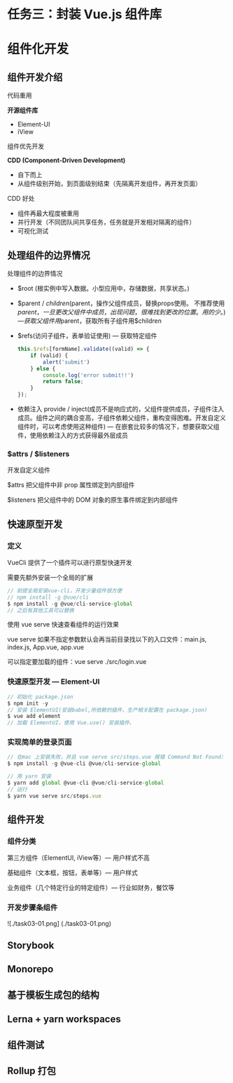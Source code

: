 # 任务三：封装 Vue.js 组件库

# 组件化开发

## 组件开发介绍

代码重用

**开源组件库**

- Element-UI
- iView

组件优先开发

**CDD (Component-Driven Development)**

- 自下而上
- 从组件级别开始，到页面级别结束（先隔离开发组件，再开发页面）

CDD 好处

- 组件再最大程度被重用
- 并行开发（不同团队间共享任务，任务就是开发相对隔离的组件）
- 可视化测试

## 处理组件的边界情况

处理组件的边界情况

- $root (根实例中写入数据。小型应用中，存储数据，共享状态。)
- $parent / $children ($parent，操作父组件成员，替换props使用。 不推荐使用$parent，一旦更改父组件中成员，出现问题，很难找到更改的位置。用的少。) — 获取父组件用$parent，获取所有子组件用$children
- $refs(访问子组件，表单验证使用) — 获取特定组件

    ```jsx
    this.$refs[formName].validate((valid) => {
    	if (valid) {
    		alert('submit')
    	} else {
    		console.log('error submit!!')
    		return false;
    	}
    });
    ```

- 依赖注入 provide / inject(成员不是响应式的，父组件提供成员，子组件注入成员。组件之间的耦合变高，子组件依赖父组件，重构变得困难。开发自定义组件时，可以考虑使用这种组件) — 在嵌套比较多的情况下，想要获取父组件，使用依赖注入的方式获得最外层成员

### $attrs / $listeners

开发自定义组件

$attrs 把父组件中非 prop 属性绑定到内部组件

$listeners 把父组件中的 DOM 对象的原生事件绑定到内部组件

## 快速原型开发

### 定义

VueCli 提供了一个插件可以进行原型快速开发

需要先额外安装一个全局的扩展

```jsx
// 前提全局安装vue-cli，开发少量组件很方便
// npm install -g @vue/cli
$ npm install -g @vue/cli-service-global
// 之后有其他工具可以替换
```

使用 vue serve 快速查看组件的运行效果

vue serve 如果不指定参数默认会再当前目录找以下的入口文件：main.js, index.js, App.vue, app.vue

可以指定要加载的组件：vue serve ./src/login.vue

### 快速原型开发 — Element-UI

```jsx
// 初始化 package.json
$ npm init -y
// 安装 ElementUI(安装babel,所依赖的插件，生产相关配置在 package.json)
$ vue add element
// 加载 ElementUI，使用 Vue.use() 安装插件、
```

### 实现简单的登录页面

```jsx
// 在mac 上安装失败，并且 vue serve src/steps.vue 报错 Command Not Found: vue
$ npm install -g @vue-cli @vue/cli-service-global

// 用 yarn 安装
$ yarn add global @vue-cli @vue/cli-service-global
// 运行
$ yarn vue serve src/steps.vue
```

## 组件开发

### 组件分类

第三方组件（ElementUI, iView等）— 用户样式不高

基础组件（文本框，按钮，表单等）— 用户样式

业务组件（几个特定行业的特定组件）— 行业如财务，餐饮等

### 开发步骤条组件

![./task03-01.png]
(./task03-01.png)

## Storybook

## Monorepo

## 基于模板生成包的结构

## Lerna + yarn workspaces

## 组件测试

## Rollup 打包